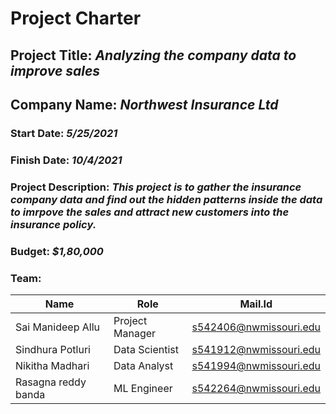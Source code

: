 # Project Charter

## **Project Title:** *Analyzing the company data to improve sales*

## **Company Name:** *Northwest Insurance Ltd*

### **Start Date:** *5/25/2021*
### **Finish Date:** *10/4/2021*


### **Project Description:** *This project is to gather the insurance company data and find out the hidden patterns inside the data to imrpove the sales and attract new customers into the insurance policy.*

### **Budget:** *$1,80,000*

### **Team:**
Name | Role | Mail.Id
------------ | ------------- | -------------
Sai Manideep Allu | Project Manager | s542406@nwmissouri.edu
Sindhura Potluri | Data Scientist | s541912@nwmissouri.edu
Nikitha Madhari | Data Analyst | s541994@nwmissouri.edu
Rasagna reddy banda | ML Engineer | s542264@nwmissouri.edu
